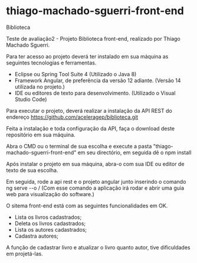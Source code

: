 # thiago-machado-sguerri-front-end

Biblioteca

Teste de avaliação2 - Projeto Biblioteca front-end, realizado por Thiago Machado Sguerri.

Para ter acesso ao projeto deverá ter instalado em sua máquina as seguintes tecnologias e ferramentas.
- Eclipse ou Spring Tool Suite 4 (Utilizado o Java 8)
- Framework Angular, de preferência da versão 12 adiante. (Versão 14 utilizada no projeto.)
- IDE ou editores de texto para desenvolvimento. (Utilizado o Visual Studio Code)


Para executar o projeto, deverá realizar a instalação da API REST do endereço https://github.com/aceleragep/biblioteca.git

Feita a instalação e toda configuração da API, faça o download deste repositório em sua máquina.

Abra o CMD ou o terminal de sua escolha e execute a pasta "thiago-machado-sguerri-front-end" em seu directório, em seguida dê o npm install

Após instalar o projeto em sua máquina, abra-o com sua IDE ou editor de texto de sua escolha.

Em seguida, rode a api rest e o projeto angular junto inserindo o comando ng serve --o / (Com esse comando a aplicação irá rodar e abrir uma guia web para visualização do software.)


O sitema front-end está com as seguintes funcionalidades em OK.
- Lista os livros cadastrados;
- Deleta os livros cadastrados;
- Lista os autores cadastrados;
- Cadastra autores;

A função de cadastrar livro e atualizar o livro quanto autor, tive dificuldades em projetá-las.
